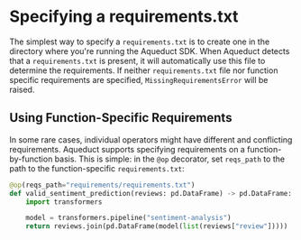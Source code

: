 # Specifying a requirements.txt

The simplest way to specify a `requirements.txt` is to create one in the directory where you're running the Aqueduct SDK. When Aqueduct detects that a `requirements.txt` is present, it will automatically use this file to determine the requirements. If neither `requirements.txt` file nor function specific requirements are specified, `MissingRequirementsError` will be raised.

## Using Function-Specific Requirements

In some rare cases, individual operators might have different and conflicting requirements. Aqueduct supports specifying requirements on a function-by-function basis. This is simple: in the `@op` decorator, set `reqs_path` to the path to the function-specific `requirements.txt`:

```python
@op(reqs_path="requirements/requirements.txt")
def valid_sentiment_prediction(reviews: pd.DataFrame) -> pd.DataFrame:
    import transformers

    model = transformers.pipeline("sentiment-analysis")
    return reviews.join(pd.DataFrame(model(list(reviews["review"]))))
```
